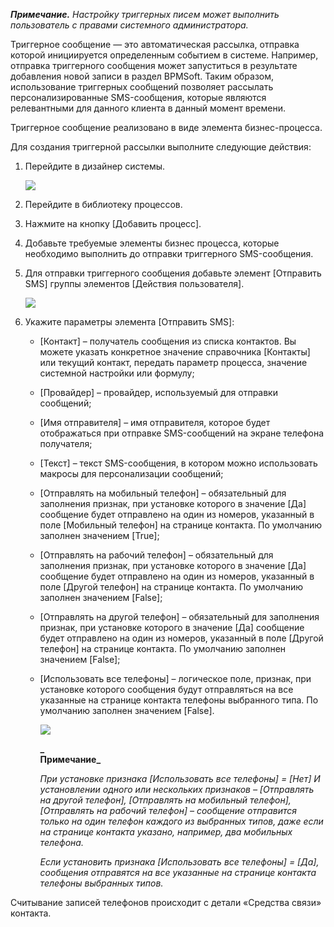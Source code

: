 **_Примечание._** _Настройку триггерных писем может выполнить пользователь с правами системного администратора._

Триггерное сообщение — это автоматическая рассылка, отправка которой инициируется определенным событием в системе. Например, отправка триггерного сообщения может запуститься в результате добавления новой записи в раздел BPMSoft. Таким образом, использование триггерных сообщений позволяет рассылать персонализированные SMS-сообщения, которые являются релевантными для данного клиента в данный момент времени.

Триггерное сообщение реализовано в виде элемента бизнес-процесса.

Для создания триггерной рассылки выполните следующие действия:

1. Перейдите в дизайнер системы.
    
    ![](https://samarasoft.com/wp-content/uploads/2018/04/%D1%82%D1%80%D0%B8%D0%B3%D0%B3%D0%B5%D1%80%D0%BD%D0%B0%D1%8F-%D1%81%D0%BC%D1%81-%D1%80%D0%B0%D1%81%D1%81%D1%8B%D0%BB%D0%BA%D0%B01.png)
    
2. Перейдите в библиотеку процессов.
3. Нажмите на кнопку [Добавить процесс].
4. Добавьте требуемые элементы бизнес процесса, которые необходимо выполнить до отправки триггерного SMS-сообщения.
5. Для отправки триггерного сообщения добавьте элемент [Отправить SMS] группы элементов [Действия пользователя].
    
    ![](https://samarasoft.com/wp-content/uploads/2018/04/%D1%82%D1%80%D0%B8%D0%B3%D0%B3%D0%B5%D1%80%D0%BD%D0%B0%D1%8F-%D1%81%D0%BC%D1%81-%D1%80%D0%B0%D1%81%D1%81%D1%8B%D0%BB%D0%BA%D0%B0-2-%D0%B8-3.png)
    
6. Укажите параметры элемента [Отправить SMS]:
    - [Контакт] – получатель сообщения из списка контактов. Вы можете указать конкретное значение справочника [Контакты] или текущий контакт, передать параметр процесса, значение системной настройки или формулу;
    - [Провайдер] – провайдер, используемый для отправки сообщений;
    - [Имя отправителя] – имя отправителя, которое будет отображаться при отправке SMS-сообщений на экране телефона получателя;
    - [Текст] – текст SMS-сообщения, в котором можно использовать макросы для персонализации сообщений;
    - [Отправлять на мобильный телефон] – обязательный для заполнения признак, при установке которого в значение [Да] сообщение будет отправлено на один из номеров, указанный в поле [Мобильный телефон] на странице контакта. По умолчанию заполнен значением [True];
    - [Отправлять на рабочий телефон] – обязательный для заполнения признак, при установке которого в значение [Да] сообщение будет отправлено на один из номеров, указанный в поле [Другой телефон] на странице контакта. По умолчанию заполнен значением [False];
    - [Отправлять на другой телефон] – обязательный для заполнения признак, при установке которого в значение [Да] сообщение будет отправлено на один из номеров, указанный в поле [Другой телефон] на странице контакта. По умолчанию заполнен значением [False];
    - [Использовать все телефоны] – логическое поле, признак, при установке которого сообщения будут отправляться на все указанные на странице контакта телефоны выбранного типа. По умолчанию заполнен значением [False].
        
        ![](https://samarasoft.com/wp-content/uploads/2018/04/%D1%82%D1%80%D0%B8%D0%B3%D0%B3%D0%B5%D1%80%D0%BD%D0%B0%D1%8F-%D1%81%D0%BC%D1%81-%D1%80%D0%B0%D1%81%D1%81%D1%8B%D0%BB%D0%BA%D0%B0-2-%D0%B8-3-1.png)
        
        **_  
        Примечание_**
        
        _При установке признака [Использовать все телефоны] = [Нет] И установлении одного или нескольких признаков – [Отправлять на другой телефон], [Отправлять на мобильный телефон], [Отправлять на рабочий телефон] – сообщение отправится только на один телефон каждого из выбранных типов, даже если на странице контакта указано, например, два мобильных телефона._
        
        _Если установить признака [Использовать все телефоны] = [Да], сообщения отправятся на все указанные на странице контакта телефоны выбранных типов._
        

Считывание записей телефонов происходит с детали «Средства связи» контакта.